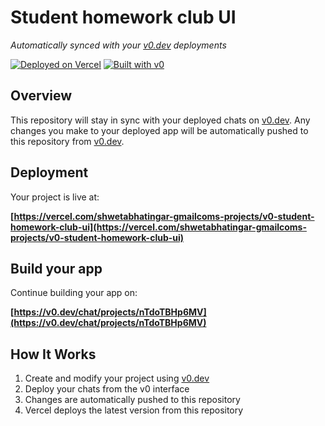 # Student homework club UI

*Automatically synced with your [v0.dev](https://v0.dev) deployments*

[![Deployed on Vercel](https://img.shields.io/badge/Deployed%20on-Vercel-black?style=for-the-badge&logo=vercel)](https://vercel.com/shwetabhatingar-gmailcoms-projects/v0-student-homework-club-ui)
[![Built with v0](https://img.shields.io/badge/Built%20with-v0.dev-black?style=for-the-badge)](https://v0.dev/chat/projects/nTdoTBHp6MV)

## Overview

This repository will stay in sync with your deployed chats on [v0.dev](https://v0.dev).
Any changes you make to your deployed app will be automatically pushed to this repository from [v0.dev](https://v0.dev).

## Deployment

Your project is live at:

**[https://vercel.com/shwetabhatingar-gmailcoms-projects/v0-student-homework-club-ui](https://vercel.com/shwetabhatingar-gmailcoms-projects/v0-student-homework-club-ui)**

## Build your app

Continue building your app on:

**[https://v0.dev/chat/projects/nTdoTBHp6MV](https://v0.dev/chat/projects/nTdoTBHp6MV)**

## How It Works

1. Create and modify your project using [v0.dev](https://v0.dev)
2. Deploy your chats from the v0 interface
3. Changes are automatically pushed to this repository
4. Vercel deploys the latest version from this repository
